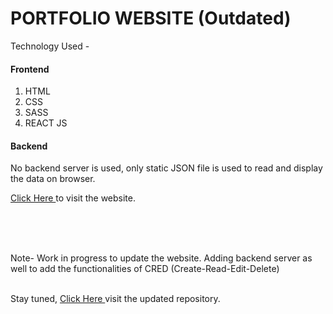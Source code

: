 # PORTFOLIO WEBSITE (Outdated)

Technology Used -

<h4> Frontend </h4>
<ol>
  <li>HTML</li>
  <li>CSS</li>
  <li>SASS</li>
  <li>REACT JS</li>
</ol>
<h4> Backend </h4>
<p> No backend server is used, only static JSON file is used to read and display the data on browser. </p>

<a href="https://aman02ak.github.io/amankr/" target = "_blank"> Click Here </a> to visit the website.

<br>
<br>
<br>
<p> Note- Work in progress to update the website. Adding backend server as well to add the functionalities of CRED (Create-Read-Edit-Delete) </p><br>
Stay tuned, <a href="https://img.freepik.com/free-vector/stay-tuned-coming-soon-modern-style-background-design_1017-27276.jpg?w=2000" target = "_blank"> Click Here </a> visit the updated repository.
